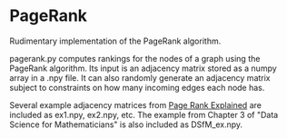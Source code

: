 # PageRank
Rudimentary implementation of the PageRank algorithm.

pagerank.py computes rankings for the nodes of a graph using the PageRank algorithm. Its input is an adjacency matrix stored as a numpy array in a .npy file. It can also randomly generate an adjacency matrix subject to constraints on how many incoming edges each node has.

Several example adjacency matrices from [Page Rank Explained](https://cs.wmich.edu/gupta/teaching/cs3310/lectureNotes_cs331/Pagerank%20Explained%20Correctly%20with%20Examples_www.cs.princeton.edu_~chazelle_courses_BIB_pagerank.pdf)
are included as ex1.npy, ex2.npy, etc. The example from Chapter 3 of "Data Science for Mathematicians" is also included as DSfM_ex.npy.
